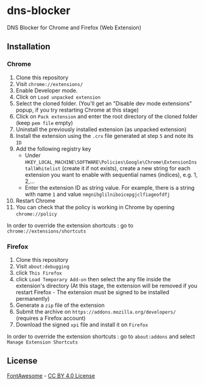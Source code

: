 # dns-blocker
DNS Blocker for Chrome and Firefox (Web Extension)

## Installation

### Chrome
1. Clone this repository
1. Visit `chrome://extensions/`
2. Enable Developer mode.
3. Click on `Load unpacked extension`
4. Select the cloned folder.
(You'll get an "Disable dev mode extensions" popup, if you try restarting Chrome at this stage)
5. Click on `Pack extension` and enter the root directory of the cloned folder (keep `pem file` empty)
6. Uninstall the previously installed extension (as unpacked extension)
7. Install the extension using the `.crx` file generated at step `5` and note its `ID`
8. Add the following registry key 
    - Under `HKEY_LOCAL_MACHINE\SOFTWARE\Policies\Google\Chrome\ExtensionInstallWhitelist` (create it if not exists), create a new string for each extension you want to enable with sequential names (indices), e.g. 1, 2,...
    - Enter the extension ID as string value. For example, there is a string with name `1` and value `nmgnihglilniboicepgjclfiageofdfj`
9. Restart Chrome
10. You can check that the policy is working in Chrome by opening `chrome://policy`

In order to override the extension shortcuts : go to `chrome://extensions/shortcuts`

### Firefox
1. Clone this repository
2. Visit `about:debugging`
3. click `This Firefox`
4. click `Load Temporary Add-on` then select the any file inside the extension's directory
(At this stage, the extension will be removed if you restart Firefox - The extension must be signed to be installed permanently)
5. Generate a `zip` file of the extension
6. Submit the archive on `https://addons.mozilla.org/developers/` (requires a Firefox account)
7. Download the signed `xpi` file and install it on `Firefox`

In order to override the extension shortcuts : go to `about:addons` and select `Manage Extension Shortcuts` 

## License
[FontAwesome](https://fontawesome.com/) - [CC BY 4.0 License](https://creativecommons.org/licenses/by/4.0/)